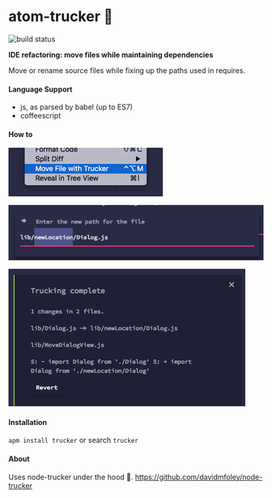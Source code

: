# atom-trucker 🚚

![build status](https://api.travis-ci.org/PTaylour/atom-trucker.svg?branch=master)

**IDE refactoring: move files while maintaining dependencies**

Move or rename source files while fixing up the paths used in requires.

#### Language Support

* js, as parsed by babel (up to ES7)
* coffeescript

#### How to

![access via context menu](https://github.com/PTaylour/atom-trucker/raw/master/screenshot-menu.png)

![choose a new path](https://github.com/PTaylour/atom-trucker/raw/master/screenshot-choose.png)

![revert any mistakes](https://github.com/PTaylour/atom-trucker/raw/master/screenshot-success.png)

#### Installation

`apm install trucker` or search `trucker`

#### About

Uses node-trucker under the hood 🚚. https://github.com/davidmfoley/node-trucker
